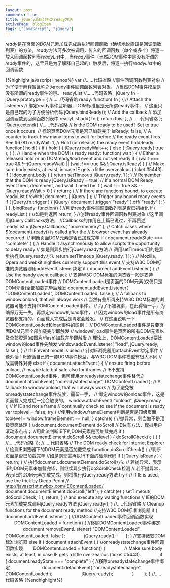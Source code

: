 ```yaml
---
layout: post
comments: true
title: jQuery源码分析之ready方法
activePage: blogItem
tags: ["JavaScript", "jQuery"]
---
```


*ready*是在页面的*DOM*元素加载完成后执行回调函数（确切地说应该是回调函数列表）的方法，*ready*方法可多次被调用，传入的回调函数（单个或多个）将逐一放入回调函数列表*readyList*中，当*ready*事件（当然*DOM*事件中是没有所谓的*ready*事件的，这里只是为了解释自己起的）触发后，将逐一执行*readyList*中的回调函数

{%highlight javascript linenos%}
var //......代码省略
       //事件回调函数列表对象
        //为了便于解释暂且称之为ready事件回调函数列表对象，
        //当然DOM事件模型是没有所谓的ready事件的哦。
        readyList
        //......代码省略
 ;
jQuery.fn = jQuery.prototype = {
    //......代码省略
    ready: function( fn ) {
        // Attach the listeners
        // 绑定ready事件监听器，DOM标准里是无所谓ready事件，
        // 这里只是自己起的为了方便分析代码
        jQuery.bindReady();
        // Add the callback
        // 添加回调函数到回调函数列表中
        readyList.add( fn );
        return this;
    },
    //......代码省略
};
jQuery.extend({
    //......代码省略
    // Is the DOM ready to be used? Set to true once it occurs.
    // 标识页面DOM元素是否已加载完毕
    isReady: false,
    // A counter to track how many items to wait for before
    // the ready event fires. See #6781
    readyWait: 1,
    // Hold (or release) the ready event
    holdReady: function( hold ) {
        if ( hold ) {
            jQuery.readyWait++;
        } else {
            jQuery.ready( true );
        }
    },
    // Handle when the DOM is ready
    ready: function( wait ) {
        // Either a released hold or an DOMready/load event and not yet ready
        if ( (wait === true && !--jQuery.readyWait) || (wait !== true && !jQuery.isReady) ) {
            // Make sure body exists, at least, in case IE gets a little overzealous (ticket #5443).
            if ( !document.body ) {
                return setTimeout( jQuery.ready, 1 );
            }
            // Remember that the DOM is ready
            jQuery.isReady = true;
            // If a normal DOM Ready event fired, decrement, and wait if need be
            if ( wait !== true && --jQuery.readyWait > 0 ) {
                return;
            }
            // If there are functions bound, to execute
            readyList.fireWith( document, [ jQuery ] );
            // Trigger any bound ready events
            if ( jQuery.fn.trigger ) {
                jQuery( document ).trigger( "ready" ).off( "ready" );
            }
        }
    },
    bindReady: function() {
        //判断ready事件回调函数列表是否已初始化
        if ( readyList ) {
            //如是则返回
            return;
        }
        //创建ready事件回调函数列表对象
        //这里调用jQuery.Callbacks方法，
        //Callbacks的作用在上篇已说过，不再赘述
        readyList = jQuery.Callbacks( "once memory" );
        // Catch cases where $(document).ready() is called after the
        // browser event has already occurred.
        // 判断页面DOM元素是否已加载完毕
        if ( document.readyState === "complete" ) {
            // Handle it asynchronously to allow scripts the opportunity to delay ready
            // 如是则异步执行jQuery.ready方法
            // 调用setTimeout目的是异步执行jQuery.ready方法
            return setTimeout( jQuery.ready, 1 );
        }
        // Mozilla, Opera and webkit nightlies currently support this event
        // 支持W3C DOM标准的浏览器则用addEventListener绑定
        if ( document.addEventListener ) {
            // Use the handy event callback
            // 支持W3C DOM标准的浏览器一般是支持DOMContentLoaded事件
            // DOMContentLoaded是页面的DOM元素(仅仅只是DOM元素)全部加载完毕后触发
            document.addEventListener( "DOMContentLoaded", DOMContentLoaded, false );
            // A fallback to window.onload, that will always work
            // 当然有些所谓支持W3C DOM标准的浏览器可能不支持DOMContentLoaded事件，
            // 为了不被坑爹，在此得留一手，为确保万无一失，再绑定window的load事件，
            // 因为window的load事件是所有浏览器都支持的，页面载入完成后是肯定会触发。
            // 在这里说明一下DOMContentLoaded和load事件的区别：
            // DOMContentLoaded事件是只要页面DOM元素全部加载完毕即触发
            // window的load事件是页面的所有DOM元素以及全部资源(如图片/flash)加载完毕即触发
            // 理论上，DOMContentLoaded要比window的load事件先触发
            window.addEventListener( "load", jQuery.ready, false );
        } 
        // If IE event model is used
        // 针对IE浏览器用attachEvent绑定事件
        // 题外话：IE遵循自己的一套DOM事件模型，与W3C DOM事件模型有很大不同
        // 故需特殊对待
        else if ( document.attachEvent ) {
            // ensure firing before onload,
            // maybe late but safe also for iframes
            // IE不支持DOMContentLoaded事件，但可使用onreadystatechange事件替代之
            document.attachEvent( "onreadystatechange", DOMContentLoaded );
            // A fallback to window.onload, that will always work
            // 为了避免被onreadystatechange事件坑爹，需留一手，
            // 绑定window的onload事件，这是页面载入完成后一定会触发的。
            window.attachEvent( "onload", jQuery.ready );
            // If IE and not a frame
            // continually check to see if the document is ready
            var toplevel = false;
            try {
                //使用window.frameElement判断是否是顶级页面
                toplevel = window.frameElement == null;
            } catch(e) {
                //抛异常，则当做不是顶级页面处理
            }
            //document.documentElement.doScroll
            //IE独有方法，模拟用户滚动条点击；
            //用此法判断IE下的DOM元素是否加载完成
            if ( document.documentElement.doScroll && toplevel ) {
                doScrollCheck();
            }
        }
    }
//......代码省略
});
//.....代码省略
// The DOM ready check for Internet Explorer
// 检测IE浏览器下的DOM元素是否加载完成
function doScrollCheck() {
    //判断页面是否已加载完毕
    //如是则无需再执行下面的检测代码
    if ( jQuery.isReady ) {
        return;
    }
    // 执行document.documentElement.doScroll方法
    // 若抛异常，表示IE的DOM元素未加载完毕，则继续异步执行doScrollCheck检测
    // 若不抛异常，表示IE的DOM元素加载完成，则将执行jQuery.ready方法
    try {
        // If IE is used, use the trick by Diego Perini
        // http://javascript.nwbox.com/IEContentLoaded/
        document.documentElement.doScroll("left");
    } catch(e) {
        setTimeout( doScrollCheck, 1 );
        return;
    }
    // and execute any waiting functions
    // IE的DOM元素加载完成调用jQuery.ready方法
    jQuery.ready();
}
//.....代码省略
// Cleanup functions for the document ready method
//支持W3C DOM标准浏览器
if ( document.addEventListener ) {
    //DOMContentLoaded事件回调函数实现
　　DOMContentLoaded = function() {
       //移除DOMContentLoaded事件绑定
　　　　document.removeEventListener( "DOMContentLoaded", DOMContentLoaded, false );
　　　　jQuery.ready();
　　};
} 
//支持微软DOM标准浏览器
else if ( document.attachEvent ) {
    //onreadystatechange事件回调函数实现
　　DOMContentLoaded = function() {
　　　　// Make sure body exists, at least, in case IE gets a little overzealous (ticket #5443).
　　　　if ( document.readyState === "complete" ) {
            //移除onreadystatechange事件绑定
　　　　　　　document.detachEvent( "onreadystatechange", DOMContentLoaded );
　　　　　　  jQuery.ready();
　　　　}
　　};
}
//.....代码省略
{%endhighlight%}

